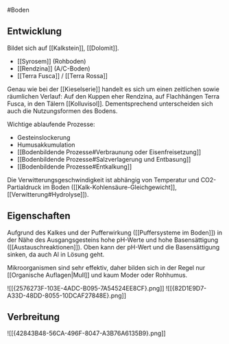 #Boden 

## Entwicklung

Bildet sich auf [[Kalkstein]], [[Dolomit]].

- [[Syrosem]] (Rohboden)
- [[Rendzina]] (A/C-Boden)
- [[Terra Fusca]]  / [[Terra Rossa]]

Genau wie bei der [[Kieselserie]] handelt es sich um einen zeitlichen sowie räumlichen Verlauf: Auf den Kuppen eher Rendzina, auf Flachhängen Terra Fusca, in den Tälern [[Kolluvisol]]. Dementsprechend unterscheiden sich auch die Nutzungsformen des Bodens.

Wichtige ablaufende Prozesse:
- Gesteinslockerung
- Humusakkumulation
- [[Bodenbildende Prozesse#Verbraunung oder Eisenfreisetzung]]
- [[Bodenbildende Prozesse#Salzverlagerung und Entbasung]]
- [[Bodenbildende Prozesse#Entkalkung]]

Die Verwitterungsgeschwindigkeit ist abhängig von Temperatur und CO2- Partialdruck im Boden ([[Kalk-Kohlensäure-Gleichgewicht]], [[Verwitterung#Hydrolyse]]).

## Eigenschaften

Aufgrund des Kalkes und der Pufferwirkung ([[Puffersysteme im Boden]]) in der Nähe des Ausgangsgesteins hohe pH-Werte und hohe Basensättigung ([[Austauschreaktionen]]). Oben kann der pH-Wert und die Basensättigung sinken, da auch Al in Lösung geht.

Mikroorganismen sind sehr effektiv, daher bilden sich in der Regel nur [[Organische Auflagen|Mull]] und kaum Moder oder Rohhumus.

![[{2576273F-103E-4ADC-B095-7A54524EE8CF}.png]]
![[{82D1E9D7-A33D-48DD-8055-10DCAF27848E}.png]]

## Verbreitung

![[{42843B48-56CA-496F-8047-A3B76A6135B9}.png]]